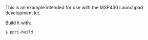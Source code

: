 
This is an example intended for use with the MSP430 Launchpad development kit.

Build it with:

    $ ppci-build
